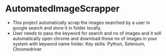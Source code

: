 # AutomatedImageScrapper
- This project automatically scrap the images searched by a user in google search and store it in folder locally.
- User needs to pass the keyword for search and no of images and it will automatically open chrome and download those no of images in your system with keyword name folder. Key skills: Python, Selenium, Chromedriver 
